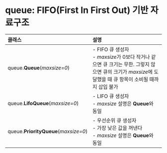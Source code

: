 # queue: FIFO(First In First Out) 기반 자료구조
클래스 | 설명
:- | :-
queue.**Queue**(*maxsize=0*) | - FIFO 큐 생성자<br> - *maxsize*가 0보다 작거나 같으면 큐 크기는 무한. 그렇지 않으면 큐의 크기가 *maxsize*에 도달했을 때 큐 항목이 소비될 때까지 삽입 불가
queue.**LifoQueue**(*maxsize=0*) | - LIFO 큐 생성자<br>- *maxsize* 설명은 **Queue**와 동일
queue.**PriorityQueue**(*maxsize=0*) | - 우선순위 큐 생성자<br>- 가장 낮은 값을 꺼낸다<br>- *maxsize* 설명은 **Queue**와 동일

<br>